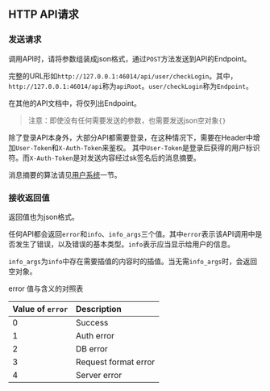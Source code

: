 ## HTTP API请求

### 发送请求

调用API时，请将参数组装成json格式，通过`POST`方法发送到API的Endpoint。

完整的URL形如`http://127.0.0.1:46014/api/user/checkLogin`。其中，`http://127.0.0.1:46014/api`称为`apiRoot`。`user/checkLogin`称为`Endpoint`。

在其他的API文档中，将仅列出Endpoint。

> 注意：即使没有任何需要发送的参数，也需要发送json空对象`{}`

除了登录API本身外，大部分API都需要登录，在这种情况下，需要在Header中增加`User-Token`和`X-Auth-Token`来鉴权。
其中`User-Token`是登录后获得的用户标识符。而`X-Auth-Token`是对发送内容经过sk签名后的消息摘要。

消息摘要的算法请见[用户系统](user.md)一节。

### 接收返回值

返回值也为json格式。

任何API都会返回`error`和`info`、`info_args`三个值。其中`error`表示该API调用中是否发生了错误，以及错误的基本类型。`info`表示应当显示给用户的信息。

`info_args`为`info`中存在需要插值的内容时的插值。当无需`info_args`时，会返回空对象。

error 值与含义的对照表

|Value of `error`  |Description
|:-----------------|:--------------
| 0                | Success
| 1                | Auth error
| 2                | DB error
| 3                | Request format error
| 4                | Server error
